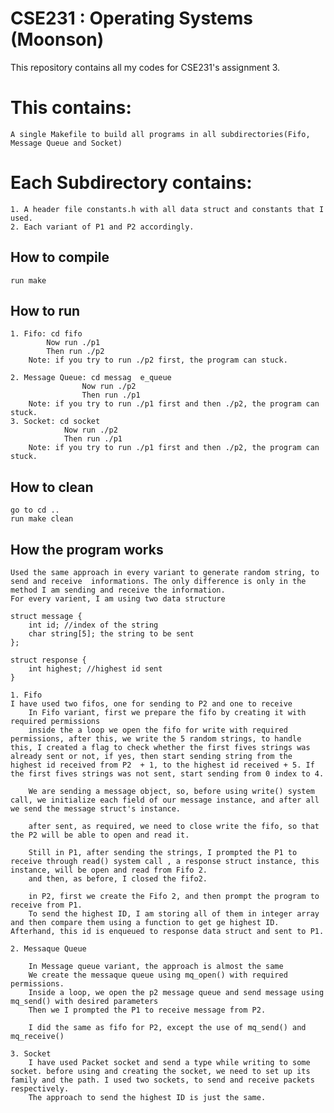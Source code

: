 # CSE231 : Operating Systems (Moonson)

This repository contains all my codes for CSE231's assignment 3.

# This contains:
    A single Makefile to build all programs in all subdirectories(Fifo, Message Queue and Socket)

# Each Subdirectory contains:
    1. A header file constants.h with all data struct and constants that I used.
    2. Each variant of P1 and P2 accordingly.

## How to compile
    run make

## How to run
    1. Fifo: cd fifo
            Now run ./p1
            Then run ./p2
        Note: if you try to run ./p2 first, the program can stuck.
    
    2. Message Queue: cd messag  e_queue
                    Now run ./p2
                    Then run ./p1
        Note: if you try to run ./p1 first and then ./p2, the program can stuck.
    3. Socket: cd socket
                Now run ./p2
                Then run ./p1
        Note: if you try to run ./p1 first and then ./p2, the program can stuck.

## How to clean
    go to cd ..
    run make clean

## How the program works

    Used the same approach in every variant to generate random string, to send and receive  informations. The only difference is only in the method I am sending and receive the information. 
    For every varient, I am using two data structure

    struct message {
        int id; //index of the string 
        char string[5]; the string to be sent
    };

    struct response {
        int highest; //highest id sent
    }

    1. Fifo
    I have used two fifos, one for sending to P2 and one to receive
        In Fifo variant, first we prepare the fifo by creating it with required permissions
        inside the a loop we open the fifo for write with required permissions, after this, we write the 5 random strings, to handle this, I created a flag to check whether the first fives strings was already sent or not, if yes, then start sending string from the highest id received from P2  + 1, to the highest id received + 5. If the first fives strings was not sent, start sending from 0 index to 4.

        We are sending a message object, so, before using write() system call, we initialize each field of our message instance, and after all we send the message struct's instance. 

        after sent, as required, we need to close write the fifo, so that the P2 will be able to open and read it.

        Still in P1, after sending the strings, I prompted the P1 to receive through read() system call , a response struct instance, this instance, will be open and read from Fifo 2. 
        and then, as before, I closed the fifo2.
         
        in P2, first we create the Fifo 2, and then prompt the program to receive from P1.
        To send the highest ID, I am storing all of them in integer array and then compare them using a function to get ge highest ID. Afterhand, this id is enqueued to response data struct and sent to P1.
    
    2. Messaque Queue

        In Message queue variant, the approach is almost the same
        We create the messaque queue using mq_open() with required permissions.
        Inside a loop, we open the p2 message queue and send message using mq_send() with desired parameters
        Then we I prompted the P1 to receive message from P2.

        I did the same as fifo for P2, except the use of mq_send() and mq_receive()

    3. Socket
        I have used Packet socket and send a type while writing to some socket. before using and creating the socket, we need to set up its family and the path. I used two sockets, to send and receive packets respectively.
        The approach to send the highest ID is just the same.
